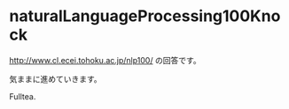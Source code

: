 # naturalLanguageProcessing100Knock

http://www.cl.ecei.tohoku.ac.jp/nlp100/
の回答です。

気ままに進めていきます。

Fulltea.
